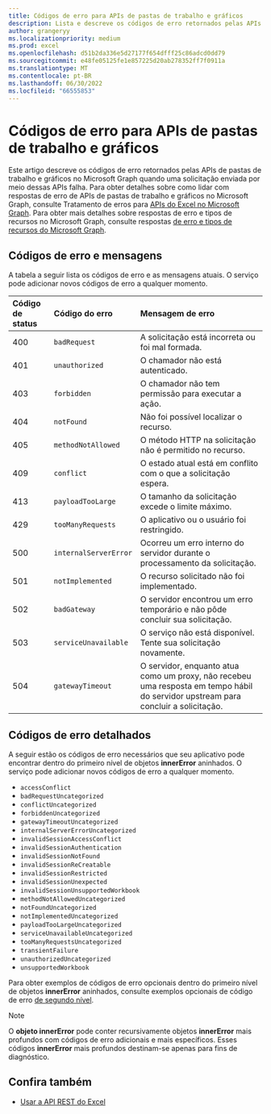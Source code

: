 ```yaml
---
title: Códigos de erro para APIs de pastas de trabalho e gráficos
description: Lista e descreve os códigos de erro retornados pelas APIs de pastas de trabalho e gráficos no Microsoft Graph quando uma solicitação enviada por meio da API falha.
author: grangeryy
ms.localizationpriority: medium
ms.prod: excel
ms.openlocfilehash: d51b2da336e5d27177f654dfff25c86adcd0dd79
ms.sourcegitcommit: e48fe05125fe1e857225d20ab278352ff7f0911a
ms.translationtype: MT
ms.contentlocale: pt-BR
ms.lasthandoff: 06/30/2022
ms.locfileid: "66555853"
---
```

# <a name="error-codes-for-workbooks-and-charts-apis"></a>Códigos de erro para APIs de pastas de trabalho e gráficos

Este artigo descreve os códigos de erro retornados pelas APIs de pastas de trabalho e gráficos no Microsoft Graph quando uma solicitação enviada por meio dessas APIs falha. Para obter detalhes sobre como lidar com respostas de erro de APIs de pastas de trabalho e gráficos no Microsoft Graph, consulte Tratamento de erros para [APIs do Excel no Microsoft Graph](workbook-error-handling.md). Para obter mais detalhes sobre respostas de erro e tipos de recursos no Microsoft Graph, consulte respostas [de erro e tipos de recursos do Microsoft Graph](errors.md).

## <a name="error-codes-and-messages"></a>Códigos de erro e mensagens

A tabela a seguir lista os códigos de erro e as mensagens atuais. O serviço pode adicionar novos códigos de erro a qualquer momento.

| Código de status | Código do erro            | Mensagem de erro                                                                                                                     |
|:------------|:----------------------|:----------------------------------------------------------------------------------------------------------------------------------|
| 400         | `badRequest`          | A solicitação está incorreta ou foi mal formada.                                                                                            |
| 401         | `unauthorized`        | O chamador não está autenticado.                                                                                                  |
| 403         | `forbidden`           | O chamador não tem permissão para executar a ação.                                                                         |
| 404         | `notFound`            | Não foi possível localizar o recurso.                                                                                                  |
| 405         | `methodNotAllowed`    | O método HTTP na solicitação não é permitido no recurso.                                                                    |
| 409         | `conflict`            | O estado atual está em conflito com o que a solicitação espera.                                                                        |
| 413         | `payloadTooLarge`     | O tamanho da solicitação excede o limite máximo.                                                                                       |
| 429         | `tooManyRequests`     | O aplicativo ou o usuário foi restringido.                                                                                               |
| 500         | `internalServerError` | Ocorreu um erro interno do servidor durante o processamento da solicitação.                                                                   |
| 501         | `notImplemented`      | O recurso solicitado não foi implementado.                                                                                          |
| 502         | `badGateway`          | O servidor encontrou um erro temporário e não pôde concluir sua solicitação.                                                     |
| 503         | `serviceUnavailable`  | O serviço não está disponível. Tente sua solicitação novamente.                                                                      |
| 504         | `gatewayTimeout`      | O servidor, enquanto atua como um proxy, não recebeu uma resposta em tempo hábil do servidor upstream para concluir a solicitação. |

## <a name="detailed-error-codes"></a>Códigos de erro detalhados

A seguir estão os códigos de erro necessários que seu aplicativo pode encontrar dentro do primeiro nível de objetos **innerError** aninhados. O serviço pode adicionar novos códigos de erro a qualquer momento.

- `accessConflict`
- `badRequestUncategorized`
- `conflictUncategorized`
- `forbiddenUncategorized`
- `gatewayTimeoutUncategorized`
- `internalServerErrorUncategorized`
- `invalidSessionAccessConflict`
- `invalidSessionAuthentication`
- `invalidSessionNotFound`
- `invalidSessionReCreatable`
- `invalidSessionRestricted`
- `invalidSessionUnexpected`
- `invalidSessionUnsupportedWorkbook`
- `methodNotAllowedUncategorized`
- `notFoundUncategorized`
- `notImplementedUncategorized`
- `payloadTooLargeUncategorized`
- `serviceUnavailableUncategorized`
- `tooManyRequestsUncategorized`
- `transientFailure`
- `unauthorizedUncategorized`
- `unsupportedWorkbook`

Para obter exemplos de códigos de erro opcionais dentro do primeiro nível de objetos **innerError** aninhados, consulte exemplos opcionais de código de erro [de segundo nível](workbook-error-handling.md#optional-second-level-error-code-examples).

> [!NOTE]
> O **objeto innerError** pode conter recursivamente objetos **innerError** mais profundos com códigos de erro adicionais e mais específicos. Esses códigos **innerError** mais profundos destinam-se apenas para fins de diagnóstico.

<!-- {
  "type": "#page.annotation",
  "description": "Workbook error code and message",
  "keywords": "error response, error codes, innerError, message, code",
  "section": "documentation",
  "tocPath": ""
} -->

## <a name="see-also"></a>Confira também

- [Usar a API REST do Excel](/graph/api/resources/excel)